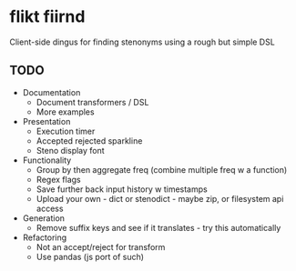 # flikt fiirnd

Client-side dingus for finding stenonyms using a rough but simple DSL

## TODO

- Documentation
	- Document transformers / DSL
	- More examples
- Presentation
	- Execution timer
	- Accepted rejected sparkline
	- Steno display font
- Functionality
	- Group by then aggregate freq (combine multiple freq w a function)
	- Regex flags
	- Save further back input history w timestamps
	- Upload your own - dict or stenodict - maybe zip, or filesystem api access
- Generation
	- Remove suffix keys and see if it translates - try this automatically
- Refactoring
	- Not an accept/reject for transform
	- Use pandas (js port of such)
